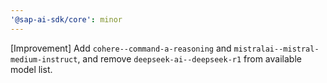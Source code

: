 ```yaml
---
'@sap-ai-sdk/core': minor
---
```


[Improvement] Add `cohere--command-a-reasoning` and `mistralai--mistral-medium-instruct`, and remove `deepseek-ai--deepseek-r1` from available model list.
